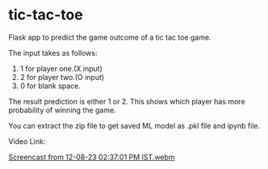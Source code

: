# tic-tac-toe
Flask app to predict the game outcome of a tic tac toe game.

The input takes as follows:
1. 1 for player one.(X input)
2. 2 for player two.(O input)
3. 0 for blank space.

The result prediction is either 1 or 2. This shows which player has more probability of winning the game.

You can extract the zip file to get saved ML model as .pkl file and ipynb file.

Video Link:

[Screencast from 12-08-23 02:37:01 PM IST.webm](https://github.com/akaisky07/tic-tac-toe/assets/104855741/56f5dadc-2228-46e6-9505-5bdf74fabd06)
